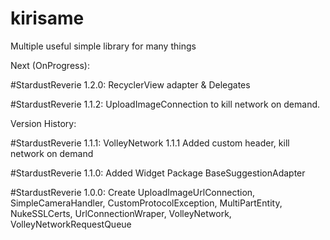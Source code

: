 # kirisame
Multiple useful simple library for many things

Next (OnProgress):

#StardustReverie 1.2.0:
RecyclerView adapter & Delegates

#StardustReverie 1.1.2:
UploadImageConnection to kill network on demand.

Version History:

#StardustReverie 1.1.1:
VolleyNetwork 1.1.1 Added custom header, kill network on demand

#StardustReverie 1.1.0:
Added Widget Package BaseSuggestionAdapter

#StardustReverie 1.0.0:
Create UploadImageUrlConnection, SimpleCameraHandler, CustomProtocolException,
MultiPartEntity, NukeSSLCerts, UrlConnectionWraper, VolleyNetwork, VolleyNetworkRequestQueue
